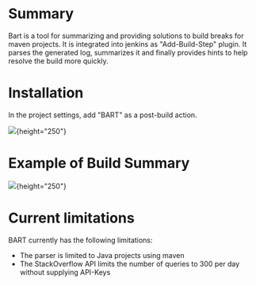   

# Summary

Bart is a tool for summarizing and providing solutions to build breaks
for maven projects. It is integrated into jenkins as "Add-Build-Step"
plugin. It parses the generated log, summarizes it and finally provides
hints to help resolve the build more quickly.

# Installation

In the project settings, add "BART" as a post-build action.

![](docs/images/image2018-11-14_22-32-40.png){height="250"}

  

# Example of Build Summary

![](docs/images/CompilationSummary.png){height="250"}

# Current limitations

BART currently has the following limitations:

-   The parser is limited to Java projects using maven
-   The StackOverflow API limits the number of queries to 300 per day
    without supplying API-Keys

